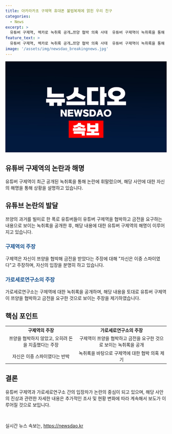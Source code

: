 ```yaml
---
title: 아카라카초 구제역 휴대폰 불법복제에 얽힌 우리 친구
categories:
  - News
excerpt: >
  유튜버 구제역, 렉카로 녹취록 공개…쯔양 협박 의혹 사태  유튜버 구제역이 녹취록을 통해 쯔양에 대한 협박 의혹을 제기하며 불거진 사태 속에서, 최근 공개한 해명 영상을 통해 사건의 경위를 설명했다. 이에 쯔양 측은 폭로를 통해 자신이 휴학 중 남자친구로부터 폭력을 당했으며 유포 협박으로 폭행을 당했다고 주장했다. 구제역은 자신이 쯔양의 과거를 폭로한 것은 이중 스파이였다며, 이를 통해 사건의 실체가 복잡하게 얽혀있음을 확인했다. #구제역 #쯔양 #렉카 #이중스파이
feature_text: >
  유튜버 구제역, 렉카로 녹취록 공개…쯔양 협박 의혹 사태  유튜버 구제역이 녹취록을 통해 쯔양에 대한 협박 의혹을 제기하며 불거진 사태 속에서, 최근 공개한 해명 영상을 통해 사건의 경위를 설명했다. 이에 쯔양 측은 폭로를 통해 자신이 휴학 중 남자친구로부터 폭력을 당했으며 유포 협박으로 폭행을 당했다고 주장했다. 구제역은 자신이 쯔양의 과거를 폭로한 것은 이중 스파이였다며, 이를 통해 사건의 실체가 복잡하게 얽혀있음을 확인했다. #구제역 #쯔양 #렉카 #이중스파이
image: '/assets/img/newsdao_breakingnews.jpg'
---
```


<p><img src="/assets/img/newsdao_breakingnews.jpg" alt="firstkoreanews 속보" /></p>

<h2 data-ke-size="size26">유튜버 구제역의 논란과 해명</h2>

<p data-ke-size="size16">유튜버 구제역이 최근 공개된 녹취록을 통해 논란에 휘말렸으며, 해당 사안에 대한 자신의 해명을 통해 상황을 설명하고 있습니다.</p>

<h2 data-ke-size="size24">유튜브 논란의 발달</h2>

<p data-ke-size="size16">쯔양의 과거를 빌미로 한 폭로 유튜버들이 유튜버 구제역을 협박하고 금전을 요구하는 내용으로 보이는 녹취록을 공개한 후, 해당 내용에 대한 유튜버 구제역의 해명이 이루어지고 있습니다.</p>

<h3><span style="color: #1a5490;">구제역의 주장</span></h3>

<p data-ke-size="size16">구제역은 자신이 쯔양을 협박해 금전을 받았다는 주장에 대해 "자신은 이중 스파이였다"고 주장하며, 자신의 입장을 분명히 하고 있습니다.</p>

<h3><span style="color: #1a5490;">가로세로연구소의 주장</span></h3>

<p data-ke-size="size16">가로세로연구소는 구제역에 대한 녹취록을 공개하며, 해당 내용을 토대로 유튜버 구제역이 쯔양을 협박하고 금전을 요구한 것으로 보이는 주장을 제기하였습니다.</p>

<h2 data-ke-size="size24">핵심 포인트</h2>

<table>
<tbody>
<tr>
<td style="text-align: center; height: 17px;"><b>구제역의 주장</b></td>
<td style="text-align: center; height: 17px;"><b>가로세로연구소의 주장</b></td>
</tr>
<tr>
<td style="text-align: center; height: 17px;">쯔양을 협박하지 않았고, 오히려 돈을 지출했다는 주장</td>
<td style="text-align: center; height: 17px;">구제역이 쯔양을 협박하고 금전을 요구한 것으로 보이는 녹취록을 공개</td>
</tr>
<tr>
<td style="text-align: center; height: 17px;">자신은 이중 스파이였다는 반박</td>
<td style="text-align: center; height: 17px;">녹취록을 바탕으로 구제역에 대한 협박 의혹 제기</td>
</tr>
</tbody>
</table>

<h2 data-ke-size="size24">결론</h2>

<p data-ke-size="size16">유튜버 구제역과 가로세로연구소 간의 입장차가 논란의 중심이 되고 있으며, 해당 사안의 진상과 관련한 자세한 내용은 추가적인 조사 및 현황 변화에 따라 계속해서 보도가 이루어질 것으로 보입니다.</p>

<p data-ke-size="size16">&nbsp;</p>
실시간 뉴스 속보는, <a href="https://newsdao.kr" rel="dofollow">https://newsdao.kr</a>


